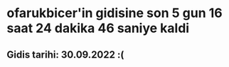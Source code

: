 # ofarukbicer'in gidisine son 5 gun 16 saat 24 dakika 46 saniye kaldi

## Gidis tarihi: 30.09.2022 :(